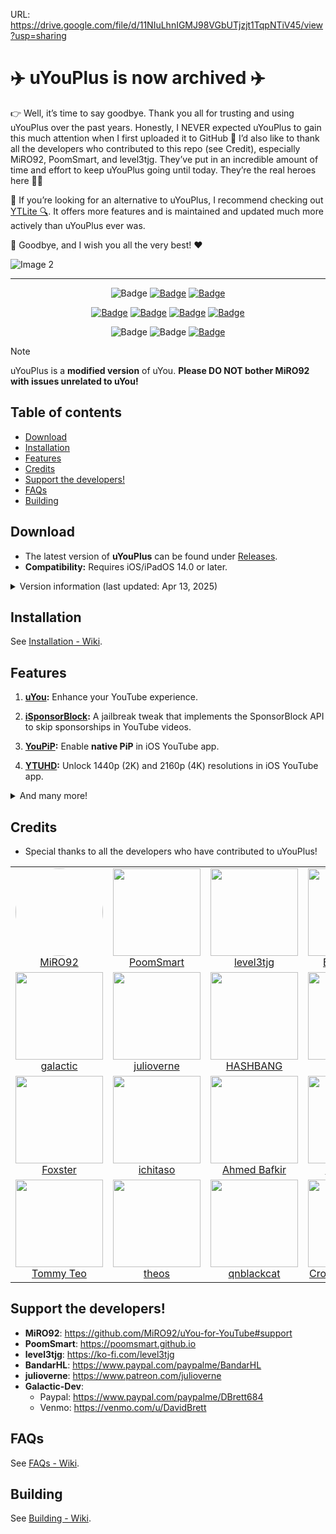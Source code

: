 URL: https://drive.google.com/file/d/11NIuLhnIGMJ98VGbUTjzjt1TqpNTiV45/view?usp=sharing



# ✈️ uYouPlus is now archived ✈️


👉 Well, it’s time to say goodbye. Thank you all for trusting and using uYouPlus over the past years. Honestly, I NEVER expected uYouPlus to gain this much attention when I first uploaded it to GitHub 🤯 I’d also like to thank all the developers who contributed to this repo (see Credit), especially MiRO92, PoomSmart, and level3tjg. They’ve put in an incredible amount of time and effort to keep uYouPlus going until today. They’re the real heroes here 🦸‍♂️

🚀 If you’re looking for an alternative to uYouPlus, I recommend checking out [YTLite 🔍](https://github.com/dayanch96/YTLite). It offers more features and is maintained and updated much more actively than uYouPlus ever was.

👋 Goodbye, and I wish you all the very best! ❤️


![Image 2](https://github.com/qnblackcat/uYouPlus/assets/77606385/c1a1c58a-5d4d-48a6-bb98-d00086719ccc)
<!--![Image](https://github.com/therealFoxster/uYouPlus/assets/77606385/eb34d3e3-a679-45d0-b2e5-01fdd459ce63)-->

***

<p align="center">
    <img src="https://img.shields.io/badge/Platform-iOS%20%7C%20iPadOS%2014.0%2B-yellow" alt="Badge"/>
    <a href="https://github.com/qnblackcat/uYouPlus/wiki/FAQs"><img src="https://img.shields.io/badge/Question%3F-FAQ-yellow" alt="Badge"></img></a>
    <a href="https://github.com/qnblackcat/uYouPlus/wiki/FAQs"><img src="https://custom-icon-badges.demolab.com/badge/translate-blue.svg?logo=translate&logoColor=white" alt="Badge"></img></a>
</p>

<p align="center">
    <a href="https://github.com/qnblackcat/uYouPlus/releases/latest"><img src="https://custom-icon-badges.demolab.com/github/v/release/qnblackcat/uYouPlus?color=brightgreen&label=Latest%20release" alt="Badge"></img></a>
    <a href="https://github.com/qnblackcat/uYouPlus/releases/latest"><img src="https://img.shields.io/github/downloads/qnblackcat/uYouPlus/total?label=Download" alt="Badge"></img></a>
    <a href="https://github.com/qnblackcat/uYouPlus/commit"><img src="https://custom-icon-badges.demolab.com/github/last-commit/qnblackcat/uYouPlus?logo=history&logoColor=white&label=Last commit" alt="Badge"></img></a>
    <a href="https://github.com/qnblackcat/uYouPlus/issues"><img src="https://custom-icon-badges.demolab.com/github/issues-raw/qnblackcat/uYouPlus?logo=issue-opened&label=Issues" alt="Badge"></img></a>

</p>

<p align="center">
   <img src="https://img.shields.io/github/stars/qnblackcat/uYouPlus?style=social" alt="Badge"/>
   <img src="https://img.shields.io/github/forks/qnblackcat/uYouPlus?style=social" alt="Badge"/>
   <a href="https://github.com/qnblackcat/uYouPlus#support-the-developers"><img src="https://img.shields.io/badge/-Support-lightgrey?style=social&logo=paypal" alt="Badge"></img></a>
</p>

> [!NOTE]
> uYouPlus is a **modified version** of uYou. **Please DO NOT bother MiRO92 with issues unrelated to uYou!**

## Table of contents

* [Download](#download)
* [Installation](#installation)
* [Features](#features)
* [Credits](#credits)
* [Support the developers!](#support-the-developers)
* [FAQs](#faqs)
* [Building](#building)

## Download

- The latest version of **uYouPlus** can be found under [Releases](https://github.com/qnblackcat/uYouPlus/releases/latest).
- **Compatibility:** Requires iOS/iPadOS 14.0 or later.

<details>
  <summary>Version information (last updated: Apr 13, 2025)</summary>

| **Tweaks/App** | **Developer** | **Version** | **Open source** |
| - | - | :-: | :-:  |
| **YouTube** | Google Inc | 20.13.5 | ✖︎ |
| [uYou](https://github.com/MiRO92/uYou-for-YouTube) | [MiRO92](https://twitter.com/miro92) | 3.0.4 | ✖︎ |
| **OpenYoutubeAndShorts** | [CrossiDev-Studio](https://github.com/CrossiDev-Studio) | 1.0 | [✔︎](https://github.com/CrossiDev-Studio/OpenYoutubeAndShorts) |
| **iSponsorBlock** | [Galactic-Dev](https://github.com/Galactic-Dev) | 1.2.12 | [✔︎](https://github.com/Galactic-Dev/iSponsorBlock) |
| **BigYTMiniPlayer** | [Galactic-Dev](https://github.com/Galactic-Dev) | 1.0-1 | [✔︎](https://github.com/Galactic-Dev/BigYTMiniPlayer) |
| **YTNoHoverCards** | [level3tjg](https://twitter.com/level3tjg) | 0.0.3 | [✔︎](https://github.com/level3tjg/YTNoHoverCards) |
| **YTMiniplayerEnabler** | [level3tjg](https://twitter.com/level3tjg) | 0.0.2 | [✔︎](https://github.com/level3tjg/YTMiniplayerEnabler) |
| **DontEatMyContent** | [therealFoxster](https://github.com/therealFoxster) | 1.1.10 | [✔︎](https://github.com/therealFoxster/DontEatMyContent) |
| **Alderis Color Picker** | [HASHBANG Productions](https://github.com/hbang) | 1.2.3 | [✔︎](https://github.com/hbang/Alderis) |
| **YTUHD** | [PoomSmart](https://twitter.com/poomsmart) | 1.6.1 | [✔︎](https://github.com/PoomSmart/YTUHD) |
| **YouPiP** | [PoomSmart](https://twitter.com/poomsmart) | 1.12.7 | [✔︎](https://github.com/PoomSmart/YouPiP) |
| **YTABConfig** | [PoomSmart](https://twitter.com/poomsmart) | 1.7.8 | [✔︎](https://github.com/PoomSmart/YTABConfig) |
| **YTReExplore** | [PoomSmart](https://twitter.com/poomsmart) | 1.0.2 | [✔︎](https://github.com/PoomSmart/YTReExplore) |
| **NoYTPremium** | [PoomSmart](https://twitter.com/poomsmart) | 1.0.4 | [✔︎](https://github.com/PoomSmart/NoYTPremium) |
| **YTNoPaidPromo** | [PoomSmart](https://twitter.com/poomsmart) | 1.0.0 | [✔︎](https://github.com/PoomSmart/YTNoPaidPromo) |
| **YouRememberCaption** | [PoomSmart](https://twitter.com/poomsmart) | 1.0.0 | [✔︎](https://poomsmart.github.io/repo/depictions/youremembercaption.html) |
| **Return YouTube Dislike** | [PoomSmart](https://twitter.com/poomsmart) | 1.13.7 | [✔︎](https://github.com/PoomSmart/Return-YouTube-Dislikes) |
| **YouMute** | [PoomSmart](https://twitter.com/poomsmart) | 1.3.1 | [✔︎](https://github.com/PoomSmart/YouMute) |
| **YouQuality** | [PoomSmart](https://twitter.com/poomsmart) | 1.3.5 | [✔︎](https://github.com/PoomSmart/YouQuality) |
| **YouTube-X** | [PoomSmart](https://twitter.com/poomsmart) | 1.7.12 | [✔︎](https://github.com/PoomSmart/YouTube-X) |
| **YTVideoOverlay** | [PoomSmart](https://twitter.com/poomsmart) | 2.2.2 | [✔︎](https://github.com/PoomSmart/YTVideoOverlay) |
| **YouGroupSettings** | [PoomSmart](https://twitter.com/poomsmart) | 1.0.4 | [✔︎](https://github.com/PoomSmart/YouGroupSettings) |
| **YouSpeed** | [PoomSmart](https://twitter.com/poomsmart) | 1.3.0 | [✔︎](https://github.com/PoomSmart/YouSpeed) |
| **YTClassicVideoQuality** | [PoomSmart](https://twitter.com/poomsmart) | 1.5.1 | [✔︎](https://github.com/PoomSmart/YTClassicVideoQuality) |

</details>

## Installation

See [Installation - Wiki](https://github.com/qnblackcat/uYouPlus/wiki/Installation).

## Features

1. **[uYou](https://miro92.com/repo/depictions/?p=com.miro.uyou):** Enhance your YouTube experience.

2. **[iSponsorBlock](https://github.com/Galactic-Dev/iSponsorBlock):** A jailbreak tweak that implements the SponsorBlock API to skip sponsorships in YouTube videos.

3. **[YouPiP](https://poomsmart.github.io/repo/depictions/youpip):** Enable **native PiP** in iOS YouTube app.

4. **[YTUHD](https://poomsmart.github.io/repo/depictions/ytuhd):** Unlock 1440p (2K) and 2160p (4K) resolutions in iOS YouTube app.

<details>
  <summary>And many more!</summary>

5. **[YTClassicVideoQuality](https://poomsmart.github.io/repo/depictions/ytclassicvideoquality):** Revert to the original video quality selector in YouTube app.

6. **[YTNoHoverCards](https://level3tjg.me/repo/depictions/?p=com.level3tjg.ytnohovercards):** Disable overlay at the end of YouTube videos.

7. **[YouRememberCaption](https://poomsmart.github.io/repo/depictions/youremembercaption)**: Make YouTube remember your video caption setting, if not already.

8. **[NoYTPremium](https://poomsmart.github.io/repo/depictions/noytpremium)**: Remove YouTube Premium upsell alerts.

9. **[YTMiniplayerEnabler](https://level3tjg.me/repo/depictions/?p=com.level3tjg.ytminiplayerenabler)**: Enable Miniplayer for all YouTube videos.

10. **[DontEatMyContent](https://github.com/therealFoxster/DontEatMyContent)**: Prevent the notch/Dynamic Island from munching on 2:1 video content in YouTube.

11. **[YTABConfig](https://poomsmart.github.io/repo/depictions/ytabconfig)**: Configure A/B settings in iOS YouTube app.

12. **[YouMute](https://poomsmart.github.io/repo/depictions/youmute)**: Mute/unmute videos in iOS YouTube directly.

13. **[YouQuality](https://poomsmart.github.io/repo/depictions/youquality)**: View and change video quality in YouTube app from the video overlay.

14. **[YouTube-X](https://poomsmart.github.io/repo/depictions/ytx)**: A lightweight YouTube improvement tweak.

15. **[YouGroupSettings](https://chariz.com/get/yougroupsettings)**: Group settings in YouTube app.

16. **[YouSpeed](https://poomsmart.github.io/repo/depictions/youspeed)**: Speed up or slow down YouTube videos from the video overlay. Also add more video speeds.

</details>

## Credits

- Special thanks to all the developers who have contributed to uYouPlus! 

<div align='center'>
<table id='credits'>
<tr align='center'>
    <td id='miro92'>
        <a href='https://github.com/MiRO92'>
            <img src='https://github.com/MiRO92.png' width='140px;' style='border-radius: 99999px;'>
        </a>
        <br>
        <a href='https://twitter.com/miro92'>MiRO92</a>
    </td>
    <td id='poomsmart'>
        <a href='https://github.com/PoomSmart'>
            <img src='https://github.com/PoomSmart.png' width='140px;'>
        </a>
        <br>
        <a href='https://twitter.com/poomsmart'>PoomSmart</a>
    </td>
    <td id='level3tjg'>
        <a href='https://github.com/level3tjg'>
            <img src='https://github.com/level3tjg.png' width='140px;'>
        </a>
        <br>
        <a href='https://twitter.com/level3tjg'>level3tjg</a>
    </td>
    <td id='bandarHL'>
        <a href='https://github.com/BandarHL'>
            <img src='https://github.com/BandarHL.png' width='140px;'>
        </a>
        <br>
        <a href='https://twitter.com/bandarhl'>BandarHelal</a>
    </td>
</tr>
    
<tr align='center'>
    <td id='galactic-dev'>
        <a href='https://github.com/Galactic-Dev'>
            <img src='https://github.com/Galactic-Dev.png' width='140px;'>
        </a>
        <br>
        <a href='https://twitter.com/dev_galactic'>galactic</a>
    </td>
    <td id='julioverne'>
        <a href='https://github.com/julioverne'>
            <img src='https://github.com/julioverne.png' width='140px;'>
        </a>
        <br>
        <a href='https://twitter.com/ijulioverne'>julioverne</a>
    </td>
    <td id='hbang'>
        <a href='https://github.com/hbang'>
            <img src='https://github.com/hbang.png' width='140px;'>
        </a>
        <br>
        <a href='https://twitter.com/hashbang'>HASHBANG</a>
    </td>
    <td id='lyvendia'>
        <a href='https://github.com/Lyvendia'>
            <img src='https://github.com/Lyvendia.png' width='140px;'>
        </a>
        <br>
        <a href='https://github.com/Lyvendia'>Lyvendia</a>
    </td>
</tr>
  
<tr align='center'>
    <td id='foxster'>
        <a href='https://github.com/therealFoxster'>
            <img src='https://github.com/therealFoxster.png' width='140px;'>
        </a>
        <br>
        <a href='https://github.com/therealFoxster'>Foxster</a>
    </td>
    <td id='ichitaso'>
        <a href='https://github.com/ichitaso'>
            <img src='https://github.com/ichitaso.png' width='140px;'>
        </a>
        <br>
        <a href='https://twitter.com/ichitaso'>ichitaso</a>
    </td>
    <td id='ahmed-bafkir'>
        <a href='https://github.com/AhmedBafkir'>
            <img src='https://github.com/AhmedBafkir.png' width='140px;'>
        </a>
        <br>
        <a href='https://twitter.com/Peaceful_0'>Ahmed Bafkir</a>
    </td>
    <td id='cokepokes'>
        <a href='https://github.com/CokePokes'>
            <img src='https://github.com/CokePokes.png' width='140px;'>
        </a>
        <br>
        <a href='https://twitter.com/cokepokes'>CokePokes</a>
    </td>
</tr>

<tr align='center'>
    <td id='isnackable'>
        <a href='https://github.com/ISnackable'>
            <img src='https://github.com/ISnackable.png' width='140px;'>
        </a>
        <br>
        <a href='https://isnackable.me/'>Tommy Teo</a>
    </td>
    <td id='theos-team'>
        <a href='https://github.com/theos/theos'>
            <img src='https://github.com/theos.png' width='140px;'>
        </a>
        <br>
        <a href='https://theos.dev'>theos</a>
    </td>
    <td id='qnblackcat'>
        <a href='https://github.com/qnblackcat'>
            <img src='https://github.com/qnblackcat.png' width='140px;'>
        </a>
        <br>
        <a href='https://https://twitter.com/t70438299'>qnblackcat</a>
    </td>
    <td id='crossidev-studio'>
        <a href='https://github.com/CrossiDev-Studio'>
            <img src='https://github.com/CrossiDev-Studio.png' width='140px;'>
        </a>
        <br>
        <a href='https://github.com/CrossiDev-Studio'>CrossiDev-Studio</a>
    </td>
</tr>            
</table>
</div>

## Support the developers!

- **MiRO92**: https://github.com/MiRO92/uYou-for-YouTube#support
- **PoomSmart**: https://poomsmart.github.io
- **level3tjg**: https://ko-fi.com/level3tjg
- **BandarHL**: https://www.paypal.com/paypalme/BandarHL
- **julioverne**: https://www.patreon.com/julioverne
- **Galactic-Dev**:   
  - Paypal: https://www.paypal.com/paypalme/DBrett684 
  - Venmo: https://venmo.com/u/DavidBrett

## FAQs

See [FAQs - Wiki](https://github.com/qnblackcat/uYouPlus/wiki/FAQs).

## Building

See [Building - Wiki](https://github.com/qnblackcat/uYouPlus/wiki/Building).
